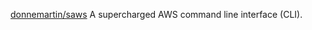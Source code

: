 
[donnemartin/saws](https://github.com/donnemartin/saws)
A supercharged AWS command line interface (CLI).
